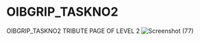 # OIBGRIP_TASKNO2
OIBGRIP_TASKNO2 TRIBUTE PAGE OF LEVEL 2
![Screenshot (77)](https://user-images.githubusercontent.com/89639511/180602154-b68fbe9d-a771-4c18-9084-63153c458a83.png)
